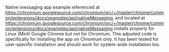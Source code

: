  Native messaging app example referenced at https://chromium.googlesource.com/chromium/src/+/master/chrome/common/extensions/docs/examples/api/nativeMessaging, 
 and located at https://chromium.googlesource.com/chromium/src/+/master/chrome/common/extensions/docs/examples/api/nativeMessaging installs properly for Linux (Mint)
 Google Chrome but not for Chromium.  This adjusted code is specifically for installing the app on Chromium only.  It has been tested for user-specific installation and should work for system-wide installation too.
